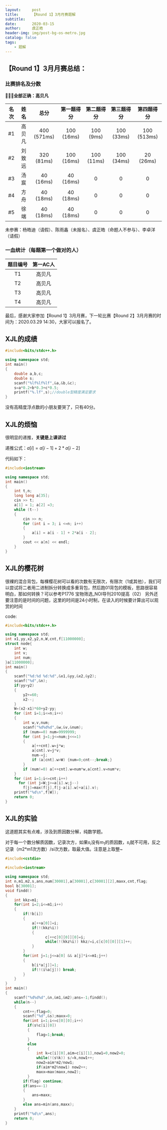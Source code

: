 ```yaml
---
layout:     post
title:      【Round 1】3月月赛题解
subtitle:   
date:       2020-03-15
author:     虞正皓
header-img: img/post-bg-os-metro.jpg
catalog: false
tags:
    - 题解
---
```

## 【Round 1】3月月赛总结：

### 比赛排名及分数

🎉🎉🎉**全部正确：高贝凡**

| 名次 |  姓名   |     总分     | 第一题得分 | 第二题得分 | 第三题得分 | 第四题得分  |
| :--: | :-----: | :----------: | :--------: | :--------: | :--------: | :---------: |
|  #1  | 高贝凡  | 400  (571ms) | 100 (16ms) | 100 (9ms)  | 100 (33ms) | 100 (513ms) |
|  #2  | 刘致远  |  320 (81ms)  | 100 (16ms) | 100 (11ms) | 100 (34ms) |  20 (26ms)  |
|  #3  | 汤   宸 |  40 (16ms)   | 40 (16ms)  |     0      |     0      |      0      |
|  #4  | 方   舟 |  40 (18ms)   | 40 (18ms)  |     0      |     0      |      0      |
|  #5  | 徐   端 |  40 (18ms)   | 40 (18ms)  |     0      |     0      |      0      |

未参赛：杨皓迪（请假）、陈雨鑫（未报名）、虞正皓（命题人不参与）、李卓洋（请假）

### 一血统计（每题第一个做对的人）

| 题目编号 | 第一AC人 |
| :------: | :------: |
|    T1    |  高贝凡  |
|    T2    |  高贝凡  |
|    T3    |  高贝凡  |
|    T4    |  高贝凡  |

最后，感谢大家参加【Round 1】3月月赛，下一轮比赛【Round 2】3月月赛的时间为：2020.03.29 14:30，大家可以报名了。

## XJL的成绩
```cpp
#include<bits/stdc++.h>

using namespace std;
int main()
{
    double a,b,c;
    double s;
    scanf("%lf%lf%lf",&a,&b,&c);
    s=a*0.2+b*0.3+c*0.5;
    printf("%.lf",s);//double型精度满足要求
} 
```
没有高精度浮点数的小朋友要哭了，只有40分。
## XJL的烦恼

很明显的递推，**关键是上课讲过**

递推公式：$a[i]=a[i-1]+2*a[i-2]$

代码如下：
```cpp
#include<iostream>

using namespace std;
int main()
{
	int t,n;
	long long a[35];
	cin >> t;
	a[1] = 1; a[2] =3;
	while (t--)
	{
		cin >> n;
		for (int i = 3; i <=n; i++)
		{
			a[i] = a[i - 1] + 2*a[i - 2];
		}
		cout << a[n] << endl;
	}
}
```

## XJL的樱花树
很裸的混合背包，每棵樱花树可以看的次数有无限次，有限次（1或其他），我们可以尝试将二者用二进制拆分转换成多重背包，然后跑01背包的模板，思路很容易明白，那如何转换？可以参考P1776 宝物筛选_NOI导刊2010提高（02）
另外还要注意的是时间的问题，这里的时间是24小时制，在读入的时候要计算出可以观赏的时间

code:
```cpp
#include<bits/stdc++.h>

using namespace std;
int x1,yy,x2,y2,n,W,cnt,f[11000000];
struct node{
	int w;
	int v;
	int num;
}a[11000000];
int main()
{
	scanf("%d:%d %d:%d",&x1,&yy,&x2,&y2);
	scanf("%d",&n);
	if(yy>y2)
    {
        y2+=60;
        x2--;
    }
    W=(x2-x1)*60+y2-yy;
	for (int i=1;i<=n;i++) 
	{
		int w,v,num;
		scanf("%d%d%d",&w,&v,&num);
    	if (num==0) num=9999999;
    	for (int j=1;j<=num;j<<=1)
    	{
    		a[++cnt].w=j*w;
    		a[cnt].v=j*v;
    		num-=j;
    		if (a[cnt].w>W) {num=0;cnt--;break;}
		}
		if (num!=0) a[++cnt].w=num*w,a[cnt].v=num*v;
	}
	for (int i=1;i<=cnt;i++)
	  for (int j=W;j>=a[i].w;j--)
	    f[j]=max(f[j],f[j-a[i].w]+a[i].v);
	printf("%d\n",f[W]);
	return 0;
}
```

## XJL的实验

这道题其实有点难，涉及到质因数分解，纯数学题。

对于每一个数分解质因数，记录次方，如果$s_i$没有$m_1$的质因数，$s_i$就不可用，反之记录（m2*m1次方数）/si次方数，取最大值。注意是上取整~
```cpp
#include<cstdio>

#include<iostream>

using namespace std;
int n,m1,m2,s,ans,num[30001],a[30001],c[30001][2],maxx,cnt,flag;
bool b[30001];
void findd()
{
    int kkz=m1;
    for(int i=2;i<=m1;i++)
    {
        if(!b[i])
        {
            a[++a[0]]=i;
            if(!(kkz%i))
            {
                  c[++c[0][0]][0]=i;
                  while(!(kkz%i)) kkz/=i,c[c[0][0]][1]++;
            }
        }
        for(int j=1;j<=a[0] && a[j]*i<=m1;j++)
        {
            b[i*a[j]]=1;
            if(!(i%a[j])) break;
        }
    }
}
int main()
{
    scanf("%d%d%d",&n,&m1,&m2);ans=-1;findd();
    while(n--)
    {
        cnt++;flag=0;
        scanf("%d",&s);maxx=0;
        for(int i=1;i<=c[0][0];i++)
          if(s%c[i][0])
          {
              flag=1;break;
          }
          else
          {
              int k=c[i][0],aim=c[i][1],now1=0,now2=0;
              while(!(s%k)) s/=k,now1++;
              now2=aim*m2/now1;
              if(aim*m2%now1) now2++;
              maxx=max(maxx,now2);
          }
        if(flag) continue;
        if(ans==-1)
        {
            ans=maxx;
        }
        else ans=min(ans,maxx);
    }
    printf("%d\n",ans);
    return 0;
}
```
